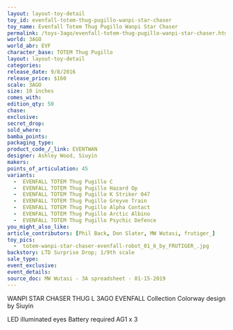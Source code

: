 ```yaml
---
layout: layout-toy-detail 
toy_id: evenfall-totem-thug-pugillo-wanpi-star-chaser
toy_name: Evenfall Totem Thug Pugillo Wanpi Star Chaser
permalink: /toys-3ago/evenfall-totem-thug-pugillo-wanpi-star-chaser.html
world: 3AGO
world_abr: EVF
character_base: TOTEM Thug Pugillo
layout: layout-toy-detail
categories: 
release_date: 9/8/2016
release_price: $160 
scale: 3AGO
size: 10 inches
comes_with: 
edition_qty: 50
chase: 
exclusive: 
secret_drop: 
sold_where: 
bamba_points: 
packaging_type: 
product_code_/_link: EVENTWAN
designer: Ashley Wood, Siuyin
makers: 
points_of_articulation: 45
variants: 
  -  EVENFALL TOTEM Thug Pugillo C
  -  EVENFALL TOTEM Thug Pugillo Hazard Op
  -  EVENFALL TOTEM Thug Pugillo K Striker 047
  -  EVENFALL TOTEM Thug Pugillo Greyve Train
  -  EVENFALL TOTEM Thug Pugillo Alpha Contact
  -  EVENFALL TOTEM Thug Pugillo Arctic Albino 
  -  EVENFALL TOTEM Thug Pugillo Psychic Defence
you_might_also_like: 
article_contributors: [Phil Back, Don Slater, MW Wutasi, frutiger_]
toy_pics: 
  -  totem-wanpi-star-chaser-evenfall-robot_01_6_by_FRUTIGER_.jpg
backstory: LTD Surprise Drop; 1/9th scale
sale_type: 
event_exclusive: 
event_details: 
source_doc: MW Wutasi - 3A spreadsheet - 01-15-2019
---
```

WANPI STAR CHASER THUG L
3AGO EVENFALL Collection
Colorway design by Siuyin

LED illuminated eyes Battery required AG1 x 3



